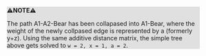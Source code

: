 <div style="margin:2em; background-color: #e0e0e0;">

<strong>⚠️NOTE️️️⚠️</strong>

The path A1-A2-Bear has been collapased into A1-Bear, where the weight of the newly collpased edge is represented by a (formerly y+z). Using the same additive distance matrix, the simple tree above gets solved to `w = 2, x = 1, a = 2`.
</div>

